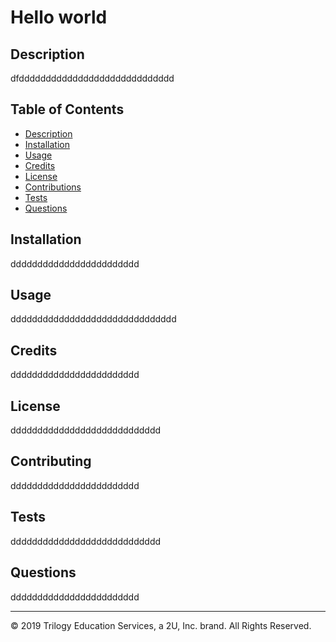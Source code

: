 # Hello world

  
## Description 

dfddddddddddddddddddddddddddddd


## Table of Contents 


* [Description](#Description)
* [Installation](#Installation)
* [Usage](#Usage)
* [Credits](#Credits)
* [License](#License)
* [Contributions](#Contributions)
* [Tests](#Tests)
* [Questions](*Questions)


## Installation

dddddddddddddddddddddddd


## Usage

ddddddddddddddddddddddddddddddd


## Credits

dddddddddddddddddddddddd


## License

dddddddddddddddddddddddddddd


## Contributing

dddddddddddddddddddddddd


## Tests

dddddddddddddddddddddddddddd


## Questions

dddddddddddddddddddddddd


---
© 2019 Trilogy Education Services, a 2U, Inc. brand. All Rights Reserved.

